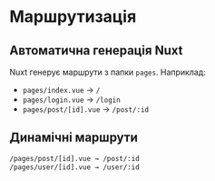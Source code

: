 # Маршрутизація

## Автоматична генерація Nuxt

Nuxt генерує маршрути з папки `pages`. Наприклад:

- `pages/index.vue` → `/`
- `pages/login.vue` → `/login`
- `pages/post/[id].vue` → `/post/:id`

## Динамічні маршрути

```bash
/pages/post/[id].vue → /post/:id
/pages/user/[id].vue → /user/:id
